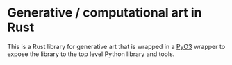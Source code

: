 # Generative / computational art in Rust

This is a Rust library for generative art that is wrapped in a [PyO3](https://github.com/PyO3/pyo3) wrapper to expose the library to the top level Python library and tools.
